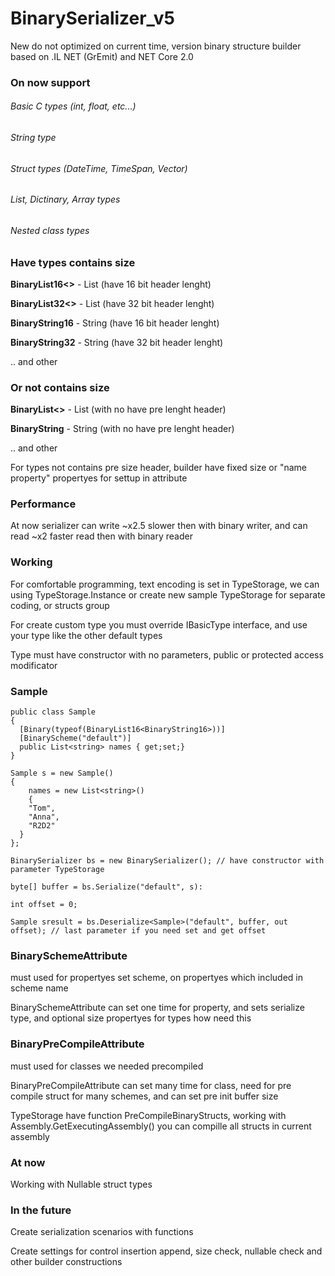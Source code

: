 # BinarySerializer_v5

New do not optimized on current time, version binary structure builder based on .IL NET (GrEmit) and NET Core 2.0

### On now support
###### Basic C types (int, float, etc...)
###### String type
###### Struct types (DateTime, TimeSpan, Vector)
###### List, Dictinary, Array types
###### Nested class types

### Have types contains size

**BinaryList16<<T>>** - List (have 16 bit header lenght)

**BinaryList32<<T>>** - List (have 32 bit header lenght)

**BinaryString16** - String (have 16 bit header lenght)

**BinaryString32** - String (have 32 bit header lenght)

.. and other

### Or not contains size

**BinaryList<<T>>** - List (with no have pre lenght header)

**BinaryString** - String (with no have pre lenght header)

.. and other

For types not contains pre size header, builder have fixed size or "name property" propertyes for settup in attribute

### Performance

At now serializer can write ~x2.5 slower then with binary writer, and can read ~x2 faster read then with binary reader

### Working

For comfortable programming, text encoding is set in TypeStorage, we can using TypeStorage.Instance or create new sample TypeStorage for separate coding, or structs group

For create custom type you must override IBasicType interface, and use your type like the other default types

Type must have constructor with no parameters, public or protected access modificator

### Sample

    public class Sample
    {
      [Binary(typeof(BinaryList16<BinaryString16>))]
      [BinaryScheme("default")]
      public List<string> names { get;set;}
    } 

    Sample s = new Sample()
    {
        names = new List<string>()
        {
        "Tom",
        "Anna",
        "R2D2"
      }
    };

    BinarySerializer bs = new BinarySerializer(); // have constructor with parameter TypeStorage

    byte[] buffer = bs.Serialize("default", s):

    int offset = 0;

    Sample sresult = bs.Deserialize<Sample>("default", buffer, out offset); // last parameter if you need set and get offset



### BinarySchemeAttribute

must used for propertyes set scheme, on propertyes which included in scheme name

BinarySchemeAttribute can set one time for property, and sets serialize type, and optional size propertyes for types how need this

### BinaryPreCompileAttribute

must used for classes we needed precompiled

BinaryPreCompileAttribute can set many time for class, need for pre compile struct for many schemes, and can set pre init buffer size

TypeStorage have function PreCompileBinaryStructs, working with Assembly.GetExecutingAssembly() you can compille all structs in current assembly

### At now 

Working with Nullable struct types

### In the future 

Create serialization scenarios with functions

Create settings for control insertion append, size check, nullable check and other builder constructions
